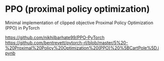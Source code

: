

<!--
 * @version:
 * @Author:  StevenJokess https://github.com/StevenJokess
 * @Date: 2020-12-19 21:34:34
 * @LastEditors:  StevenJokess https://github.com/StevenJokess
 * @LastEditTime: 2020-12-19 22:17:44
 * @Description:
 * @TODO::
 * @Reference:
-->

# PPO (proximal policy optimization)


Minimal implementation of clipped objective Proximal Policy Optimization (PPO) in PyTorch

https://github.com/nikhilbarhate99/PPO-PyTorch
https://github.com/bentrevett/pytorch-rl/blob/master/5%20-%20Proximal%20Policy%20Optimization%20(PPO)%20%5BCartPole%5D.ipynb
